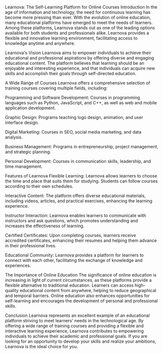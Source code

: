 Learnova: The Self-Learning Platform for Online Courses
Introduction
In the age of information and technology, the need for continuous learning has become more pressing than ever. With the evolution of online education, many educational platforms have emerged to meet the needs of learners. Among these platforms, Learnova stands out as one of the leading options available for both students and professionals alike. Learnova provides a flexible and innovative learning environment, facilitating access to knowledge anytime and anywhere.

Learnova's Vision
Learnova aims to empower individuals to achieve their educational and professional aspirations by offering diverse and engaging educational content. The platform believes that learning should be an enjoyable and interesting experience, and that individuals can acquire new skills and accomplish their goals through self-directed education.

A Wide Range of Courses
Learnova offers a comprehensive selection of training courses covering multiple fields, including:

Programming and Software Development: Courses in programming languages such as Python, JavaScript, and C++, as well as web and mobile application development.

Graphic Design: Programs teaching logo design, animation, and user interface design.

Digital Marketing: Courses in SEO, social media marketing, and data analysis.

Business Management: Programs in entrepreneurship, project management, and strategic planning.

Personal Development: Courses in communication skills, leadership, and time management.

Features of Learnova
Flexible Learning: Learnova allows learners to choose the time and place that suits them for studying. Students can follow courses according to their own schedules.

Interactive Content: The platform offers diverse educational materials, including videos, articles, and practical exercises, enhancing the learning experience.

Instructor Interaction: Learnova enables learners to communicate with instructors and ask questions, which promotes understanding and increases the effectiveness of learning.

Certified Certificates: Upon completing courses, learners receive accredited certificates, enhancing their resumes and helping them advance in their professional lives.

Educational Community: Learnova provides a platform for learners to connect with each other, facilitating the exchange of knowledge and experiences.

The Importance of Online Education
The significance of online education is increasing in light of current circumstances, as these platforms provide a flexible alternative to traditional education. Learners can access high-quality educational content from anywhere, helping to reduce geographical and temporal barriers. Online education also enhances opportunities for self-learning and encourages the development of personal and professional skills.

Conclusion
Learnova represents an excellent example of an educational platform striving to meet learners' needs in the technological age. By offering a wide range of training courses and providing a flexible and interactive learning experience, Learnova contributes to empowering individuals to achieve their academic and professional goals. If you are looking for an opportunity to develop your skills and realize your ambitions, Learnova is the ideal choice for you.
